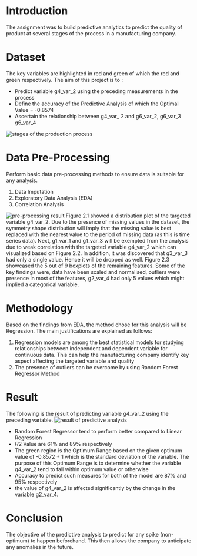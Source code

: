 # Introduction
The assignment was to build predictive analytics to predict the quality of product at several stages of the process in a manufacturing company. 
# Dataset
The key variables are highlighted in red and green of which the red and green respectively.
The aim of this project is to :
 - Predict variable g4_var_2 using the preceding measurements in the process
 - Define the accuracy of the Predictive Analysis of which the Optimal Value = -0.8574
 - Ascertain the relationship between g4_var_ 2 and g6_var_2, g6_var_3 g6_var_4

![stages of the production process](https://i.ibb.co/n7zXsJp/image1.png)

# Data Pre-Processing
Perform basic data pre-processing methods to ensure data is suitable for any analysis. 

 1. Data Imputation
 2. Exploratory Data Analysis (EDA)
 3. Correlation Analysis
 
![pre-processing result](https://i.ibb.co/vJnmFvc/image3.png)
Figure 2.1 showed a distribution plot of the targeted variable g4_var_2. Due to the presence of missing values in the dataset, the symmetry shape distribution will imply that the missing value is best replaced with the nearest value to the period of missing data (as this is time series data). Next, g1_var_1 and g1_var_3 will be exempted from the analysis due to weak correlation with the targeted variable g4_var_2 which can visualized based on Figure 2.2. In addition, it was discovered that g3_var_3 had only a single value. Hence it will be dropped as well.
Figure 2.3 showcased the 5 out of 9 boxplots of the remaining features. Some of the key findings were, data have been scaled and normalised, outliers were presence in most of the features, g2_var_4 had only 5 values which might implied a categorical variable.

# Methodology
Based on the findings from EDA, the method chose for this analysis will be Regression. The main justifications are explained as follows:
1. Regression models are among the best statistical models for studying relationships between independent and dependent variable for continuous data. This can help the manufacturing company identify key aspect affecting the targeted variable and quality
2. The presence of outliers can be overcome by using Random Forest Regressor Method

# Result
The following is the result of predicting variable g4_var_2 using the preceding variable. 
![result of predictive analysis](https://i.ibb.co/ThVm4BR/image4.png)

 - Random Forest Regressor tend to perform better compared to Linear Regression
 - 𝑅2 Value are 61% and 89% respectively
 - The green region is the Optimum Range based on the given optimum value of -0.8572 ± 1 which is the standard deviation of the variable. The purpose of this Optimum Range is to determine whether the variable g4_var_2 tend to fall within optimum value or otherwise
 - Accuracy to predict such measures for both of the model are 87% and 95% respectively
 - the value of g4_var_2 is affected significantly by the change in the variable g2_var_4.

# Conclusion
The objective of the predictive analysis to predict for any spike (non-optimum) to happen beforehand. This then allows the company to anticipate any anomalies in the future. 
